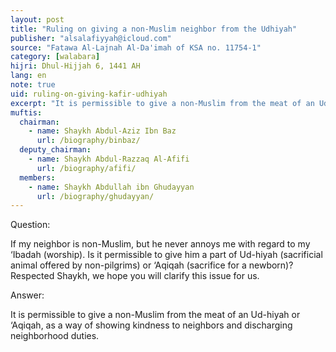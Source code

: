 ```yaml
---
layout: post
title: "Ruling on giving a non-Muslim neighbor from the Udhiyah"
publisher: "alsalafiyyah@icloud.com"
source: "Fatawa Al-Lajnah Al-Da'imah of KSA no. 11754-1"
category: [walabara]
hijri: Dhul-Hijjah 6, 1441 AH
lang: en
note: true
uid: ruling-on-giving-kafir-udhiyah
excerpt: "It is permissible to give a non-Muslim from the meat of an Ud-hiyah or ‘Aqiqah, as a way of showing kindness to neighbors and discharging neighborhood duties."
muftis:
  chairman: 
    - name: Shaykh Abdul-Aziz Ibn Baz
      url: /biography/binbaz/
  deputy_chairman: 
    - name: Shaykh Abdul-Razzaq Al-Afifi
      url: /biography/afifi/
  members: 
    - name: Shaykh Abdullah ibn Ghudayyan
      url: /biography/ghudayyan/
---
```


Question: 

If my neighbor is non-Muslim, but he never annoys me with regard to my ‘Ibadah (worship). Is it permissible to give him a part of Ud-hiyah (sacrificial animal offered by non-pilgrims) or ‘Aqiqah (sacrifice for a newborn)? Respected Shaykh, we hope you will clarify this issue for us.

Answer:

It is permissible to give a non-Muslim from the meat of an Ud-hiyah or ‘Aqiqah, as a way of showing kindness to neighbors and discharging neighborhood duties.
